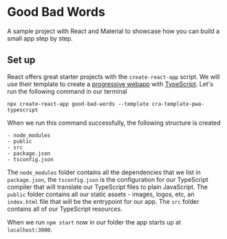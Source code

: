 # Good Bad Words

A sample project with React and Material to showcase how you can build a small app step by step.

## Set up 

React offers great starter projects with the `create-react-app` script. 
We will use their template to create a [progressive webapp](https://www.freecodecamp.org/news/what-are-progressive-web-apps/) with [TypeScript](https://www.typescriptlang.org/). 
Let's run the following command in our terminal

`npx create-react-app good-bad-words --template cra-template-pwa-typescript`

When we run this command successfully, the following structure is created
```
- node_modules
- public 
- src
- package.json
- tsconfig.json
```

The `node_modules` folder contains all the dependencies that we list in `package.json`, the `tsconfig.json` is the configuration for our TypeScript compiler that will translate our TypeScript files to plain JavaScript. 
The `public` folder contains all our static assets - images, logos, etc, an `index.html` file that will be the entrypoint for our app.
The `src` folder contains all of our TypeScript resources.  

When we run `npm start` now in our folder the app starts up at `localhost:3000`. 



